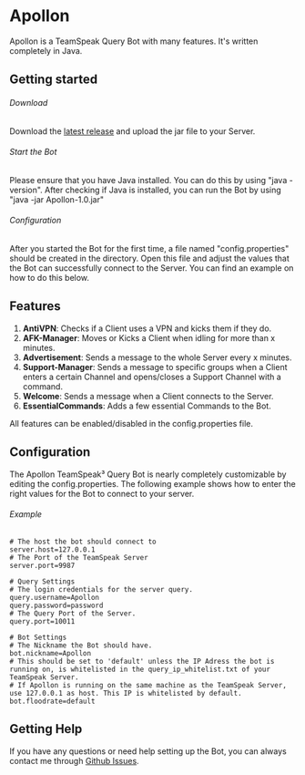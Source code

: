 # Apollon
Apollon is a TeamSpeak Query Bot with many features. It's written completely in Java.

## Getting started
###### Download
Download the <a href="https://github.com/Flurex/Apollon/releases/latest">latest release</a> and upload the jar file to your Server.

###### Start the Bot
Please ensure that you have Java installed. You can do this by using "java -version".
After checking if Java is installed, you can run the Bot by using "java -jar Apollon-1.0.jar"

###### Configuration
After you started the Bot for the first time, a file named "config.properties" should be created in the directory. Open this file and adjust the values that the Bot can successfully connect to the Server.
You can find an example on how to do this below.

## Features
1. **AntiVPN**: Checks if a Client uses a VPN and kicks them if they do.
2. **AFK-Manager**: Moves or Kicks a Client when idling for more than x minutes.
3. **Advertisement**: Sends a message to the whole Server every x minutes.
4. **Support-Manager**: Sends a message to specific groups when a Client enters a certain Channel and opens/closes a Support Channel with a command.
5. **Welcome**: Sends a message when a Client connects to the Server.
6. **EssentialCommands**: Adds a few essential Commands to the Bot.

All features can be enabled/disabled in the config.properties file.

## Configuration
The Apollon TeamSpeak³ Query Bot is nearly completely customizable by editing the config.properties.
The following example shows how to enter the right values for the Bot to connect to your server.
###### Example
```# Server Settings
# The host the bot should connect to
server.host=127.0.0.1
# The Port of the TeamSpeak Server
server.port=9987
 
# Query Settings
# The login credentials for the server query.
query.username=Apollon
query.password=password
# The Query Port of the Server.
query.port=10011
 
# Bot Settings
# The Nickname the Bot should have.
bot.nickname=Apollon
# This should be set to 'default' unless the IP Adress the bot is running on, is whitelisted in the query_ip_whitelist.txt of your TeamSpeak Server.
# If Apollon is running on the same machine as the TeamSpeak Server, use 127.0.0.1 as host. This IP is whitelisted by default.
bot.floodrate=default
```

## Getting Help
If you have any questions or need help setting up the Bot, you can always contact me through <a href="https://github.com/Flurex/Apollon/issues">Github Issues</a>.
